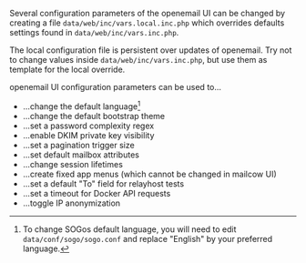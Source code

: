 Several configuration parameters of the openemail UI can be changed by creating a file `data/web/inc/vars.local.inc.php` which overrides defaults settings found in `data/web/inc/vars.inc.php`.

The local configuration file is persistent over updates of openemail. Try not to change values inside `data/web/inc/vars.inc.php`, but use them as template for the local override.

openemail UI configuration parameters can be used to...

- ...change the default language[^1]
- ...change the default bootstrap theme
- ...set a password complexity regex
- ...enable DKIM private key visibility
- ...set a pagination trigger size
- ...set default mailbox attributes
- ...change session lifetimes
- ...create fixed app menus (which cannot be changed in mailcow UI)
- ...set a default "To" field for relayhost tests
- ...set a timeout for Docker API requests
- ...toggle IP anonymization

[^1]: To change SOGos default language, you will need to edit `data/conf/sogo/sogo.conf` and replace "English" by your preferred language.
